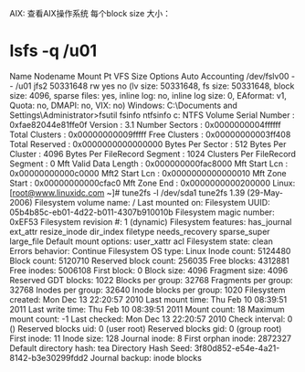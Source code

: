 AIX:
查看AIX操作系统 每个block size 大小：
# lsfs -q /u01
Name            Nodename   Mount Pt               VFS   Size    Options    Auto Accounting
/dev/fslv00     --         /u01                   jfs2  50331648 rw         yes  no
  (lv size: 50331648, fs size: 50331648, block size: 4096, sparse files: yes, inline log: no, inline log size: 0, EAformat: v1, Quota: no, DMAPI: no, VIX: no)
Windows:
C:\Documents and Settings\Administrator>fsutil fsinfo ntfsinfo c:
NTFS Volume Serial Number :       0xfae82044e81ffe0f
Version :                         3.1
Number Sectors :                  0x0000000004ffffff
Total Clusters :                  0x00000000009fffff
Free Clusters  :                  0x00000000003ff408
Total Reserved :                  0x0000000000000000
Bytes Per Sector  :               512
Bytes Per Cluster :               4096
Bytes Per FileRecord Segment    : 1024
Clusters Per FileRecord Segment : 0
Mft Valid Data Length :           0x000000000fac8000
Mft Start Lcn  :                  0x00000000000c0000
Mft2 Start Lcn :                  0x0000000000000010
Mft Zone Start :                  0x00000000000cfac0
Mft Zone End   :                  0x0000000000200000
Linux:
[root@www.linuxidc.com ~]# tune2fs -l /dev/sda1
tune2fs 1.39 (29-May-2006)
Filesystem volume name:   /
Last mounted on:          <not available>
Filesystem UUID:          05b4b85c-eb01-4d22-b011-4307b910010b
Filesystem magic number:  0xEF53
Filesystem revision #:    1 (dynamic)
Filesystem features:      has_journal ext_attr resize_inode dir_index filetype needs_recovery sparse_super large_file
Default mount options:    user_xattr acl
Filesystem state:         clean
Errors behavior:          Continue
Filesystem OS type:       Linux
Inode count:              5124480
Block count:              5120710
Reserved block count:     256035
Free blocks:              4312881
Free inodes:              5006108
First block:              0
Block size:               4096
Fragment size:            4096
Reserved GDT blocks:      1022
Blocks per group:         32768
Fragments per group:      32768
Inodes per group:         32640
Inode blocks per group:   1020
Filesystem created:       Mon Dec 13 22:20:57 2010
Last mount time:          Thu Feb 10 08:39:51 2011
Last write time:          Thu Feb 10 08:39:51 2011
Mount count:              18
Maximum mount count:      -1
Last checked:             Mon Dec 13 22:20:57 2010
Check interval:           0 (<none>)
Reserved blocks uid:      0 (user root)
Reserved blocks gid:      0 (group root)
First inode:              11
Inode size:               128
Journal inode:            8
First orphan inode:       2872327
Default directory hash:   tea
Directory Hash Seed:      3f80d852-e54e-4a21-8142-b3e30299fdd2
Journal backup:           inode blocks